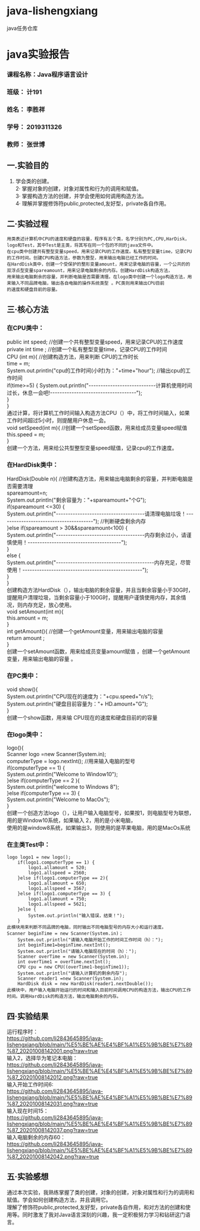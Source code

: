 # java-lishengxiang
java任务仓库
# java实验报告
###  课程名称：Java程序语言设计
### 班级： 计191
### 姓名： 李胜祥 
### 学号： 2019311326
### 教师： 张世博
## 一.实验目的
1. 学会类的创建。  
2· 掌握对象的创建，对象对属性和行为的调用和赋值。  
3· 掌握构造方法的创建，并学会使用如何调用构造方法。  
4· 理解并掌握修饰符public,protected,友好型，private各自作用。  
## 二·实验过程
    用类表述计算机中CPU的速度和硬盘的容量，程序有五个类，名字分别为PC,CPU,HarDisk，logo和Test，其中Test是主类，将其写在同一个包的不同的java文件中。  
    在cpu类中创建共有整型变量speed，用来记录CPU的工作速度。私有整型变量time，记录CPU的工作时间。创建CPU构造方法，参数为整型，用来输出电脑已经工作的时间。    
    在HardDisk类中，创建一个受保护的整形变量amount，用来记录电脑的容量，一个公共的的双浮点型变量spareamount，用来记录电脑剩余的内存。创建HardDisk构造方法，
    用来输出电脑剩余的容量，并判断电脑是否需要清理。在logo类中创建一个logo构造方法，用来输入不同品牌电脑，输出各自电脑的操作系统类型 。PC类则用来输出CPU目前  
    的速度和硬盘目前的容量。  
## 三·核心方法
### 在CPU类中：  
  public int speed;	//创建一个共有整型变量speed，用来记录CPU的工作速度  
	private int time ;		//创建一个私有整型变量time，记录CPU的工作时间  
	CPU (int m){				//创建构造方法，用来判断 CPU的工作时长  
		time = m;  
		System.out.println("cpu的工作时间(小时)为："+time+"hour");				//输出cpu的工作时间  
		if(time>=5) {
			System.out.println("----------------------------计算机使用时间过长，休息一会吧!------------------------------------");  
		}  
	}  
  通过计算，将计算机工作时间输入构造方法CPU（）中，将工作时间输入，如果工作时间超过5小时，则提醒用户休息一会。  
  void setSpeed(int m){		//创建一个setSpeed函数，用来给成员变量speed赋值  
		this.speed = m;  
}  
创建一个方法，用来给公共型整型变量speed赋值，记录cpu的工作速度。  
### 在HardDisk类中：
HardDisk(Double n){				//创建构造方法，用来输出电脑剩余的容量，并判断电脑是否需要清理  
		spareamount=n;  
		System.out.println("剩余容量为："+spareamount+"个G");  
		if(spareamount <=30) {  
			System.out.println("-------------------------------------请清理电脑垃圾！---------------------------------------"); //判断硬盘剩余内存  
		}else if(spareamount > 30&&spareamount<100) {  
			System.out.println("-------------------------------------内存剩余过小，请谨慎使用！---------------------------------------");  
		}  
		else {  
			System.out.println("-----------------------------------------内存充足，尽管使用！--------------------------------------------------");  
		}  
	}  
  创建构造方法HardDisk（），输出电脑的剩余容量，并且当剩余容量小于30G时，提醒用户清理垃圾，当剩余容量小于100G时，提醒用户谨慎使用内存，其余情况，则内存充足，放心使用。  
  void setAmount(int m){				
		this.amount = m;  
}  
	int getAmount(){		//创建一个getAmount变量，用来输出电脑的容量  
		return amount ;  
}	  
创建一个setAmount函数，用来给成员变量amount赋值 ，创建一个getAmount变量，用来输出电脑的容量 。
### 在PC类中：  
void show(){  										
		System.out.println("CPU现在的速度为："+cpu.speed+"r/s");  
		System.out.println("硬盘目前容量为："+ HD.amount+"G");  
	}    
  创建一个show函数，用来输 CPU现在的速度和硬盘目前的的容量  
  ### 在logo类中：
  logo(){  
		Scanner logo =new Scanner(System.in);  
		computerType = logo.nextInt(); 			//用来输入电脑的型号  
		if(computerType == 1) {  
			System.out.println("Welcome to Window10");  
		}else if(computerType == 2 ){  
			System.out.println("welcome to Windows 8");  
		}else if(computerType == 3) {  
			System.out.println("Welcome to MacOs");  
		}  
    创建一个创造方法logo（），让用户输入电脑型号，如果按1，则电脑型号为联想，用的是Window10系统，如果输入 2，用的是小米电脑，  
    使用的是window8系统，如果输出3，则使用的是苹果电脑，用的是MacOs系统  
   ### 在主类Test中：
    logo logo1 = new logo();  
		if(logo1.computerType == 1) {  
			logo1.allamount = 520;  
			logo1.allspeed = 2560;  
		}else if(logo1.computerType == 2){  
			logo1.allamount = 650;  
			logo1.allspeed = 3567;  
		}else if(logo1.computerType == 3) {  
			logo1.allamount = 750;  
			logo1.allspeed = 5621;  
		}else {  
			System.out.println("输入错误，结束！");  
		}  
    此模块用来判断不同品牌的电脑，同时输出不同电脑型号的内存大小和运行速度。  
    Scanner beginTime = new Scanner(System.in)；  
		System.out.println("请输入电脑开始工作的时间工作时间（h）：");  
		int beginTime1=beginTime.nextInt();	  					
		System.out.println("请输入电脑现在的时间（h）：");  						
		Scanner overTime = new Scanner(System.in);  
		int overTime1 = overTime.nextInt();  
		CPU cpu = new CPU((overTime1-beginTime1));  		 
		System.out.println("请输入计算机的剩余内存");  
		Scanner reader1 =new Scanner(System.in);  
		HardDisk disk = new HardDisk(reader1.nextDouble());  				
    此模块中，用户输入电脑开始运行的时间和输入目前时间调用CPU的构造方法，输出CPU的工作时间。调用HardDisk的构造方法，输出电脑剩余的内存。  
## 四·实验结果
运行程序时：  
https://github.com/li2843645895/java-lishengxiang/blob/main/%E5%BE%AE%E4%BF%A1%E5%9B%BE%E7%89%87_20201008142001.png?raw=true  
输入2，选择华为笔记本电脑：  
https://github.com/li2843645895/java-lishengxiang/blob/main/%E5%BE%AE%E4%BF%A1%E5%9B%BE%E7%89%87_20201008142012.png?raw=true  
输入开始工作时间6:  
https://github.com/li2843645895/java-lishengxiang/blob/main/%E5%BE%AE%E4%BF%A1%E5%9B%BE%E7%89%87_20201008142031.png?raw=true  
输入现在时间15：  
https://github.com/li2843645895/java-lishengxiang/blob/main/%E5%BE%AE%E4%BF%A1%E5%9B%BE%E7%89%87_20201008142037.png?raw=true  
输入电脑剩余的内存60：  
https://github.com/li2843645895/java-lishengxiang/blob/main/%E5%BE%AE%E4%BF%A1%E5%9B%BE%E7%89%87_20201008142042.png?raw=true  
## 五·实验感想
通过本次实验，我熟练掌握了类的创建，对象的创建，对象对属性和行为的调用和赋值。学会如何创建构造方法，并且调用它。  
理解了修饰符public,protected,友好型，private各自作用，和对方法的创建和使用等。同时激发了我对Java语言深刻的兴趣，我一定积极努力学习和钻研这门语言。
